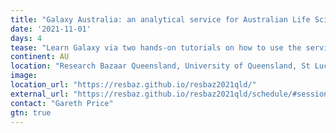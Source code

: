 ```yaml
---
title: "Galaxy Australia: an analytical service for Australian Life Scientists"
date: '2021-11-01'
days: 4
tease: "Learn Galaxy via two hands-on tutorials on how to use the service to rapidly and reproducibly analyse your data."
continent: AU
location: "Research Bazaar Queensland, University of Queensland, St Lucia, Australia"
image: 
location_url: "https://resbaz.github.io/resbaz2021qld/"
external_url: "https://resbaz.github.io/resbaz2021qld/schedule/#session-009"
contact: "Gareth Price"
gtn: true
---
```


